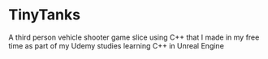 # TinyTanks
A third person vehicle shooter game slice using C++ that I made in my free time as part of my Udemy studies learning C++ in Unreal Engine
